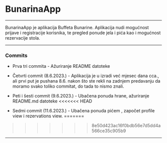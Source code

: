 # BunarinaApp

---

BunarinaApp je aplikacija Buffeta Bunarine. Aplikacija nudi mogućnost prijave i registracije korisnika, te pregled ponude jela i pića kao i mogućnost rezervacije stola. 

---

### Commits

- Prva tri commita - Ažuriranje README datoteke

- Četvrti commit (8.6.2023.) - Aplikacija je u izradi već mjesec dana cca., ali prvi put je pushana 8.6. nakon što ste rekli na zadnjem predavanju da moramo svako toliko commitat, do tada to nismo znali.

- Peti i šesti commit (9.6.2023.) - Ubačena ponuda hrane, ažuriranje README.md datoteke
<<<<<<< HEAD

- Sedmi commit (11.6.2023.) - Ubačena ponuda pićem , započet profile view i rezervations view.
=======
>>>>>>> 8e50d423ac16f0bdb56e7d5dd4a566ce35c905b9

---
